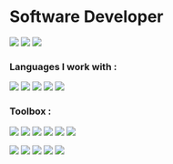 # Software Developer

<p align="left">
<a href="https://portfolio-carlospsvieira.vercel.app/"><img src="https://img.shields.io/badge/Portfolio-fbc800.svg?style=for-the-badge&logo=Portfolio" /></a>
<a href="https://linkedin.com/in/carlospsvieira"><img src="https://img.shields.io/badge/LinkedIn-0A66C2.svg?style=for-the-badge&logo=LinkedIn&logoColor=white" /></a>
<a href="mailto:carlepsvieira@gmail.com"><img src="https://img.shields.io/badge/Gmail-EA4335.svg?style=for-the-badge&logo=Gmail&logoColor=white" /></a>
</p>

### Languages I work with :
<p align="left">
<img src="https://img.shields.io/badge/TypeScript-0b5394.svg?style=for-the-badge&logo=TypeScript&logoColor=white" />
<img src="https://img.shields.io/badge/Go-00ADD8.svg?style=for-the-badge&logo=Go&logoColor=white" />
<img src="https://img.shields.io/badge/C SHARP-512BD4.svg?style=for-the-badge&logoColor=white" />
<img src="https://img.shields.io/badge/Node-339933.svg?style=for-the-badge&logo=nodedotjs&logoColor=white" />
<img src="https://img.shields.io/badge/Python-bf9000.svg?style=for-the-badge&logo=Python&logoColor=white" />
</p>

### Toolbox :
<p align="left">
  <img src="https://img.shields.io/badge/React-00ADD8.svg?style=for-the-badge&logo=React&logoColor=white" />
  <img src="https://img.shields.io/badge/MUI-007FFF.svg?style=for-the-badge&logo=MUI&logoColor=white" />
  <img src="https://img.shields.io/badge/=FIBER-00ADD8.svg?style=for-the-badge&logo=Fiber&color=FFF" />
  <img src="https://img.shields.io/badge/.NET-512BD4.svg?style=for-the-badge&logo=dotnet&logoColor=white" />
  <img src="https://img.shields.io/badge/Express-000000.svg?style=for-the-badge&logo=Express&logoColor=white" />
  <img src="https://img.shields.io/badge/FastAPI-009688.svg?style=for-the-badge&logo=FastAPI&logoColor=white" />
</p>
<p align="left">
  <img src="https://img.shields.io/badge/Linux-fbc800.svg?style=for-the-badge&logo=Linux&logoColor=black" />
  <img src="https://img.shields.io/badge/Git-F05032.svg?style=for-the-badge&logo=Git&logoColor=white" />
  <img src="https://img.shields.io/badge/Docker-2496ED.svg?style=for-the-badge&logo=Docker&logoColor=white" />
  <img src="https://img.shields.io/badge/PostgreSQL-4169E1.svg?style=for-the-badge&logo=PostgreSQL&logoColor=white" />
  <img src="https://img.shields.io/badge/Amazon%20AWS-232F3E.svg?style=for-the-badge&logo=Amazon-AWS&logoColor=white" />
</p>
